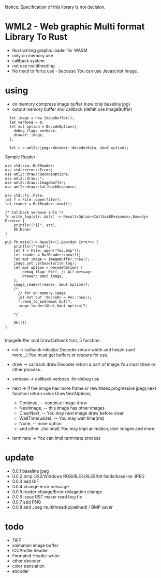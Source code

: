 Notice: Specification of this library is not decision.

# WML2 - Web graphic Multi format Library To Rust
- Rust writing graphic loader for WASM
- only on memory use
- callback system
- not use multithreding
- No need to force use - becouse You can use Javascript Image.

# using
- on memory compress image buffer (now only baseline jpg)
- output memory buffer and callback (defalt use ImageBuffer)

```
  let image = new ImageBuffer();
  let verbose = 0;
  let mut option = DecodeOptions{
    debug_flag: verbose,
    drawer: image,
  };

  let r = wml2::jpeg::decoder::decode(data, &mut option);
```

Symple Reader

```
use std::io::BufReader;
use std::error::Error;
use wml2::draw::DecodeOptions;
use wml2::draw::*;
use wml2::draw::ImageBuffer;
use wml2::draw::CallbackResponse;

use std::fs::File;
let f = File::open(file)?;
let reader = BufReader::new(f);

/* Callback verbose info */
fn write_log(str: &str) -> Result<Option<CallbackResponse>,Box<dyn Error>> {
    println!("{}", str);
    Ok(None)
}

pub fn main()-> Result<(),Box<dyn Error>> {
    println!("read");
    let f = File::open("foo.bmp")?;
    let reader = BufReader::new(f);
    let mut image = ImageBuffer::new();
    image.set_verbose(write_log);
    let mut option = DecodeOptions {
        debug_flag: 0xff, // All message
        drawer: &mut image,
    };
    image_reader(reader, &mut option)?;
    /*
      // for on memory image
      let mut buf :Vec<u8> = Vec::new();
      f.read_to_end(&mut buf)?;
      image_loader(&buf,&mut option)?;

    */

    Ok(())
}


```

 ImageBuffer impl DrawCallback trait, 5 function.

 - init -> callback initialize.Decoder return width and height (and more...).You must get buffers or resours for use.
 - draw -> callback draw.Decoder return a part of image.You must draw or other process.
 - verbose -> callback verbose. for debug use
 - next -> If the image has more frame or rewrite(ex.progressive jpeg),next function return value DrawNextOptions,
    - Continue,             -- continue image draw 
    - NextImage,            -- this image has other images
    - ClearNext,            -- You may next image draw before clear
    - WaitTime(usize),      -- You may wait time(ms)
    - None,                 -- none option
    - and other...(no impl)
   You may impl animation,slice images and more.

 - terminate -> You can impl terminate process


# update
- 0.0.1 baseline jpeg
- 0.0.2 bmp OS2/Windows RGB/RLE4/RLE8/bit fields/baseline JPEG
- 0.0.3 add GIF
- 0.0.4 change error message
- 0.0.5 reader change/Error delagation change
- 0.0.6 issue RST maker read bug fix
- 0.0.7 add PNG
- 0.0.8 add Jpeg multithread(pipelined) / BMP saver

# todo
- TIFF
- animation image buffer
- ICCProfile Reader
- Formated Header writer
- other decoder
- color translation
- encoder

